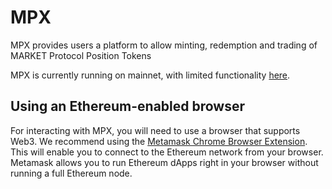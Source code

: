 # MPX

MPX provides users a platform to allow minting, redemption and trading of MARKET Protocol Position Tokens 

MPX is currently running on mainnet, with limited functionality [here](https://mpexchange.io/).

## Using an Ethereum-enabled browser

For interacting with MPX, you will need to use a browser that supports Web3. 
We recommend using the [Metamask Chrome Browser Extension](https://metamask.io/). This will enable you to connect to the 
Ethereum network from your browser. Metamask allows you to run Ethereum dApps right in your browser without running a full Ethereum node.
